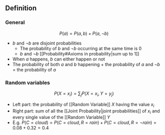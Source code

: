 ## Definition

### General

$$
P(a)=P(a,b)+P(a,\neg b)
$$

- $b$ and $\neg b$ are disjoint probabilities
	- The probability of $b$ and $\neg b$ occurring at the same time is 0
	- $b$ and $\neg b$ [[Probability#Axioms in probability|sum up to 1]]
- When $a$ happens, $b$ can either happen or not
- The probability of both $a$ and $b$ happening + the probability of $a$ and $\neg b$ = the probability of $a$

### Random variables

$$
P(X=x_i)=\sum_jP(X=x_i,Y=y_j)
$$

- Left part: the probability of [[Random Variable]] $X$ having the value $x_i$
- Right part: sum of all the [[Joint Probability|joint probabilities]] of $x_i$ and every single value of the [[Random Variable]] $Y$
- E.g. $P(C=cloud)=P(C=cloud,R=rain)+P(C=cloud,R=\neg rain)$$=0.08+0.32=0.4$